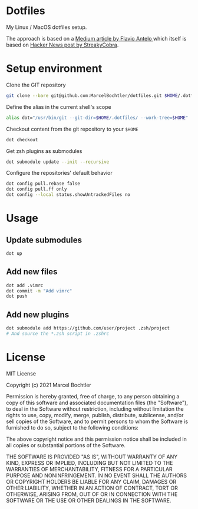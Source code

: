 Dotfiles
========
My Linux / MacOS dotfiles setup.

The approach is based on a [Medium article by Flavio Antelo
](https://medium.com/toutsbrasil/how-to-manage-your-dotfiles-with-git-f7aeed8adf8b) which itself is based on [Hacker News post by StreakyCobra](https://news.ycombinator.com/item?id=11070797).

# Setup environment
Clone the GIT repository
```bash
git clone --bare git@github.com:MarcelBochtler/dotfiles.git $HOME/.dotfiles
```

Define the alias in the current shell's scope
```bash
alias dot="/usr/bin/git --git-dir=$HOME/.dotfiles/ --work-tree=$HOME"
```
Checkout content from the git repository to your `$HOME`
```bash
dot checkout
```

Get zsh plugins as submodules
```bash
dot submodule update --init --recursive
```

Configure the repositories' default behavior
```bash
dot config pull.rebase false
dot config pull.ff only
dot config --local status.showUntrackedFiles no
```

# Usage
## Update submodules
```bash
dot up
```

## Add new files
```bash
dot add .vimrc
dot commit -m "Add vimrc"
dot push
```

## Add new plugins
```bash
dot submodule add https://github.com/user/project .zsh/project
# And source the *.zsh script in .zshrc
```

# License
MIT License

Copyright (c) 2021 Marcel Bochtler

Permission is hereby granted, free of charge, to any person obtaining a copy
of this software and associated documentation files (the "Software"), to deal
in the Software without restriction, including without limitation the rights
to use, copy, modify, merge, publish, distribute, sublicense, and/or sell
copies of the Software, and to permit persons to whom the Software is
furnished to do so, subject to the following conditions:

The above copyright notice and this permission notice shall be included in all
copies or substantial portions of the Software.

THE SOFTWARE IS PROVIDED "AS IS", WITHOUT WARRANTY OF ANY KIND, EXPRESS OR
IMPLIED, INCLUDING BUT NOT LIMITED TO THE WARRANTIES OF MERCHANTABILITY,
FITNESS FOR A PARTICULAR PURPOSE AND NONINFRINGEMENT. IN NO EVENT SHALL THE
AUTHORS OR COPYRIGHT HOLDERS BE LIABLE FOR ANY CLAIM, DAMAGES OR OTHER
LIABILITY, WHETHER IN AN ACTION OF CONTRACT, TORT OR OTHERWISE, ARISING FROM,
OUT OF OR IN CONNECTION WITH THE SOFTWARE OR THE USE OR OTHER DEALINGS IN THE
SOFTWARE.